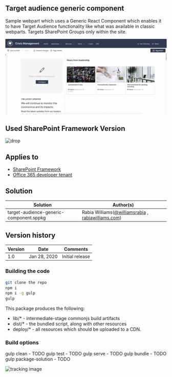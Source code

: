 ## Target audience generic component

Sample webpart which uses a Generic React Component which enables it to have Target Audience functionality like what was available in classic webparts.
Targets SharePoint Groups only within the site.

![audience.gif](./assets/audience.gif)


## Used SharePoint Framework Version 
![drop](https://img.shields.io/badge/drop-GA-green.svg)


## Applies to
* [SharePoint Framework](https://docs.microsoft.com/sharepoint/dev/spfx/sharepoint-framework-overview)
* [Office 365 developer tenant](https://docs.microsoft.com/sharepoint/dev/spfx/set-up-your-developer-tenant)

## Solution

Solution|Author(s)
--------|---------
target-audience-generic-component.sppkg | Rabia Williams([@williamsrabia](https://twitter.com/williamsrabia) , [rabiawilliams.com](https://rabiawilliams.com))

## Version history

Version|Date|Comments
-------|----|--------
1.0|Jan 28, 2020|Initial release

### Building the code

```bash
git clone the repo
npm i
npm i -g gulp
gulp
```

This package produces the following:

* lib/* - intermediate-stage commonjs build artifacts
* dist/* - the bundled script, along with other resources
* deploy/* - all resources which should be uploaded to a CDN.

### Build options

gulp clean - TODO
gulp test - TODO
gulp serve - TODO
gulp bundle - TODO
gulp package-solution - TODO

![tracking image](https://telemetry.sharepointpnp.com/sp-dev-fx-webparts/samples/react-target-audience)
